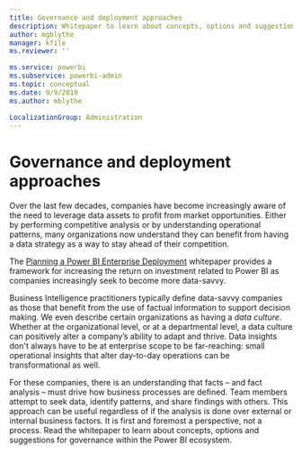 ```yaml
---
title: Governance and deployment approaches
description: Whitepaper to learn about concepts, options and suggestions for governance within the Power BI ecosystem.
author: mgblythe
manager: kfile
ms.reviewer: ''

ms.service: powerbi
ms.subservice: powerbi-admin
ms.topic: conceptual
ms.date: 9/9/2019
ms.author: mblythe

LocalizationGroup: Administration
---
```


# Governance and deployment approaches

Over the last few decades, companies have become increasingly aware of the need to leverage data assets to profit from market opportunities. Either by performing competitive analysis or by understanding operational patterns, many organizations now understand they can benefit from having a data strategy as a way to stay ahead of their competition.  

The [Planning a Power BI Enterprise Deployment](https://go.microsoft.com/fwlink/?linkid=2057861) whitepaper provides a framework for increasing the return on investment related to Power BI as companies increasingly seek to become more data-savvy.

Business Intelligence practitioners typically define data-savvy companies as those that benefit from the use of factual information to support decision making.  We even describe certain organizations as having a *data culture*. Whether at the organizational level, or at a departmental level, a data culture can positively alter a company’s ability to adapt and thrive.  Data insights don't always have to be at enterprise scope to be far-reaching: small operational insights that alter day-to-day operations can be transformational as well.

For these companies, there is an understanding that facts – and fact analysis – must drive how business processes are defined. Team members attempt to seek data, identify patterns, and share findings with others. This approach can be useful regardless of if the analysis is done over external or internal business factors. It is first and foremost a perspective, not a process. Read the whitepaper to learn about concepts, options and suggestions for governance within the Power BI ecosystem.